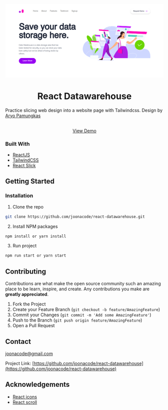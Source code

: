 <p align="center">
  <a href="https://joonacode.github.io/react-datawarehouse/">
    <img src="screenshot.png" alt="screenshot">
  </a>

  <h1 align="center">React Datawarehouse</h3>
Practice slicing web design into a website page with Tailwindcss. Design by <a href="https://dribbble.com/musicalryo">Aryo Pamungkas</a>
<br/ >
  <p align="center">
    <br />
    <a href="https://joonacode.github.io/react-datawarehouse/">View Demo</a>
  </p>
</p>

### Built With

* [ReactJS](https://reactjs.org)
* [TailwindCSS](https://tailwindcss.com)
* [React Slick](https://react-slick.neostack.com)



<!-- GETTING STARTED -->
## Getting Started

### Installation

1. Clone the repo
```sh
git clone https://github.com/joonacode/react-datawarehouse.git
```
2. Install NPM packages
```sh
npm install or yarn install
```
3. Run project
```sh
npm run start or yarn start
```

<!-- CONTRIBUTING -->
## Contributing

Contributions are what make the open source community such an amazing place to be learn, inspire, and create. Any contributions you make are **greatly appreciated**.

1. Fork the Project
2. Create your Feature Branch (`git checkout -b feature/AmazingFeature`)
3. Commit your Changes (`git commit -m 'Add some AmazingFeature'`)
4. Push to the Branch (`git push origin feature/AmazingFeature`)
5. Open a Pull Request


<!-- CONTACT -->
## Contact

joonacode@gmail.com

Project Link: [https://github.com/joonacode/react-datawarehouse](https://github.com/joonacode/react-datawarehouse)



<!-- ACKNOWLEDGEMENTS -->
## Acknowledgements
* [React icons](https://react-icons.github.io/react-icons)
* [React scroll](https://www.npmjs.com/package/react-scroll)
